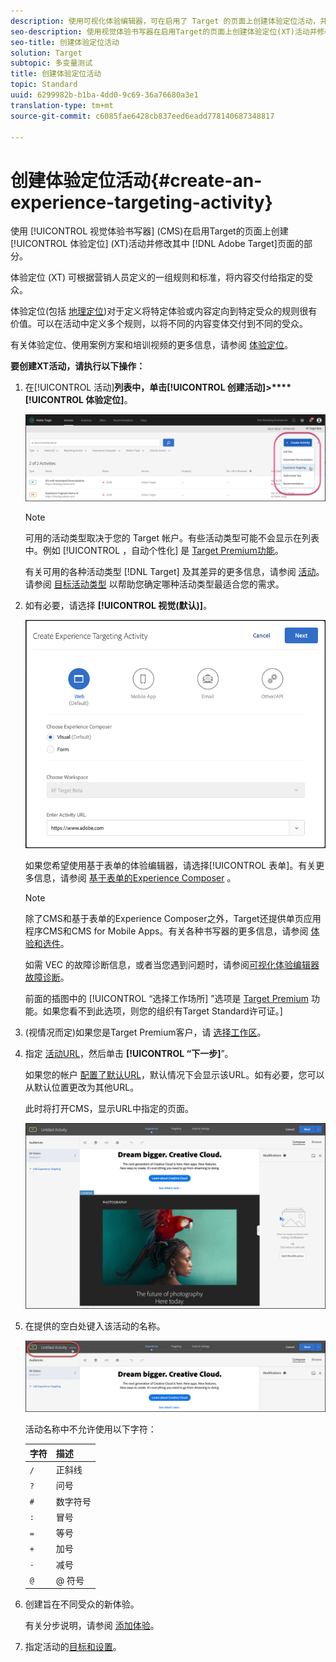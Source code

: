 ```yaml
---
description: 使用可视化体验编辑器，可在启用了 Target 的页面上创建体验定位活动，并在 Target 中修改页面的各个部分。
seo-description: 使用视觉体验书写器在启用Target的页面上创建体验定位(XT)活动并修改Adobe Target中页面的部分。
seo-title: 创建体验定位活动
solution: Target
subtopic: 多变量测试
title: 创建体验定位活动
topic: Standard
uuid: 6299982b-b1ba-4dd0-9c69-36a76680a3e1
translation-type: tm+mt
source-git-commit: c6085fae6428cb837eed6eadd778140687348817

---
```



# 创建体验定位活动{#create-an-experience-targeting-activity}

使用 [!UICONTROL 视觉体验书写器] (CMS)在启用Target的页面上创建 [!UICONTROL 体验定位] (XT)活动并修改其中 [!DNL Adobe Target]页面的部分。

体验定位 (XT) 可根据营销人员定义的一组规则和标准，将内容交付给指定的受众。

体验定位(包括 [地理定位](/help/c-target/c-audiences/c-target-rules/geo.md))对于定义将特定体验或内容定向到特定受众的规则很有价值。可以在活动中定义多个规则，以将不同的内容变体交付到不同的受众。

有关体验定位、使用案例方案和培训视频的更多信息，请参阅 [体验定位](/help/c-activities/t-experience-target/experience-target.md)。

**要创建XT活动，请执行以下操作：**

1. 在[!UICONTROL 活动]**列表中，单击[!UICONTROL 创建活动]&gt;****[!UICONTROL 体验定位]**。

   ![创建活动&gt;体验定位](/help/c-activities/t-experience-target/t-xt-create/assets/xt_select-1.png)

   >[!NOTE]
   >
   >可用的活动类型取决于您的 Target 帐户。有些活动类型可能不会显示在列表中。例如 [!UICONTROL ，自动个性化] 是 [Target Premium功能](/help/c-intro/intro.md#premium)。
   >
   >有关可用的各种活动类型 [!DNL Target] 及其差异的更多信息，请参阅 [活动](../../../c-activities/activities.md#concept_D317A95A1AB54674BA7AB65C7985BA03)。请参阅 [目标活动类型](/help/c-activities/target-activities-guide.md) 以帮助您确定哪种活动类型最适合您的需求。

1. 如有必要，请选择 **[!UICONTROL 视觉(默认)]**。

   ![“创建体验定位活动”对话框](/help/c-activities/t-experience-target/t-xt-create/assets/form_url-new.png)

   如果您希望使用基于表单的体验编辑器，请选择[!UICONTROL 表单]。有关更多信息，请参阅 [基于表单的Experience Composer](/help/c-experiences/form-experience-composer.md) 。

   >[!NOTE]
   >
   >除了CMS和基于表单的Experience Composer之外，Target还提供单页应用程序CMS和CMS for Mobile Apps。有关各种书写器的更多信息，请参阅 [体验和选件](/help/c-experiences/experiences.md)。
   >
   >如需 VEC 的故障诊断信息，或者当您遇到问题时，请参阅[可视化体验编辑器故障诊断](/help/c-experiences/c-visual-experience-composer/r-troubleshoot-composer/troubleshoot-composer.md)。
   >
   >前面的插图中的 [!UICONTROL “选择工作场所] ”选项是 [Target Premium](/help/c-intro/intro.md) 功能。如果您看不到此选项，则您的组织有Target Standard许可证。]

1. (视情况而定)如果您是Target Premium客户，请 [选择工作区](/help/administrating-target/c-user-management/property-channel/property-channel.md)。

1. 指定 [活动URL](../../../c-activities/t-experience-target/t-xt-create/xt-activity-url.md#concept_D28549AAA0A14E3BB5F05F32BE8ABC90)，然后单击 **[!UICONTROL “下一步]**”。

   如果您的帐户 [配置了默认URL](/help/administrating-target/r-target-account-preferences/target-account-preferences.md)，默认情况下会显示该URL。如有必要，您可以从默认位置更改为其他URL。

   此时将打开CMS，显示URL中指定的页面。

   ![CMS中的体验定位活动](/help/c-activities/t-experience-target/t-xt-create/assets/xt-in-vec.png)

1. 在提供的空白处键入该活动的名称。

   ![名称字段](/help/c-activities/t-experience-target/t-xt-create/assets/xt_name-new.png)

   活动名称中不允许使用以下字符：

   | 字符 | 描述 |
   |--- |--- |
   | `/` | 正斜线 |
   | `?` | 问号 |
   | `#` | 数字符号 |
   | `:` | 冒号 |
   | `=` | 等号 |
   | `+` | 加号 |
   | `-` | 减号 |
   | `@` | @ 符号 |

1. 创建旨在不同受众的新体验。

   有关分步说明，请参阅 [添加体验](/help/c-activities/t-experience-target/t-xt-create/xt-add-experience.md)。

1. 指定活动的[目标和设置](../../../c-activities/t-experience-target/t-xt-create/xt-goals-and-settings.md#reference_B25389FD6F3A4989801E740364B089CC)。